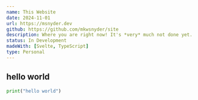 ```yaml
---
name: This Website
date: 2024-11-01
url: https://msnyder.dev
github: https://github.com/mkwsnyder/site
description: Where you are right now! It's *very* much not done yet.
status: In Development
madeWith: [Svelte, TypeScript]
type: Personal
---
```


## hello world

```python
print("hello world")
```
